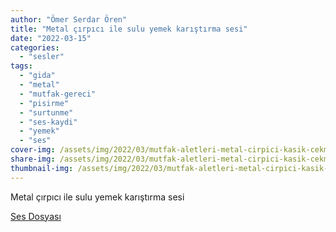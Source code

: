 ```yaml
---
author: "Ömer Serdar Ören"
title: "Metal çırpıcı ile sulu yemek karıştırma sesi"
date: "2022-03-15"
categories: 
  - "sesler"
tags: 
  - "gida"
  - "metal"
  - "mutfak-gereci"
  - "pisirme"
  - "surtunme"
  - "ses-kaydi"
  - "yemek"
  - "ses"
cover-img: /assets/img/2022/03/mutfak-aletleri-metal-cirpici-kasik-cekmece-bicak-kepce.jpg
share-img: /assets/img/2022/03/mutfak-aletleri-metal-cirpici-kasik-cekmece-bicak-kepce.jpg
thumbnail-img: /assets/img/2022/03/mutfak-aletleri-metal-cirpici-kasik-cekmece-bicak-kepce.jpg
---
```


Metal çırpıcı ile sulu yemek karıştırma sesi

[Ses Dosyası](/assets/sound/2022/03/metal-cirpici-ile-sulu-yemek-karistirma-sesi.mp3)

